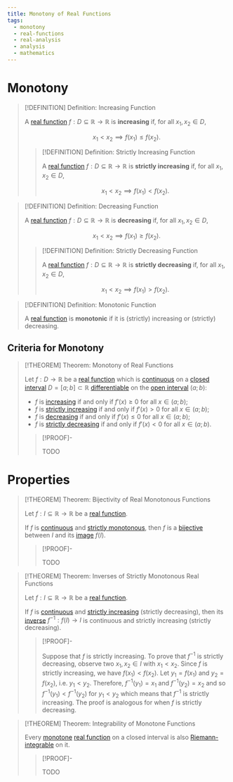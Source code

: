 ```yaml
---
title: Monotony of Real Functions
tags:
  - monotony
  - real-functions
  - real-analysis
  - analysis
  - mathematics
---
```


# Monotony

>[!DEFINITION] Definition: Increasing Function
>
>A [real function](Real%20Functions.md) $f: D \subseteq \mathbb{R} \to \mathbb{R}$ is **increasing** if, for all $x_1, x_2 \in D$,
>
>$$
>x_1 \lt x_2 \implies f(x_1) \le f(x_2).
>$$
>
>>[!DEFINITION] Definition: Strictly Increasing Function
>>
>>A [real function](Real%20Functions.md) $f: D \subseteq \mathbb{R} \to \mathbb{R}$ is **strictly increasing** if, for all $x_1, x_2 \in D$,
>>
>>$$
>>x_1 \lt x_2 \implies f(x_1) \lt f(x_2).
>>$$
>>
>

>[!DEFINITION] Definition: Decreasing Function
>
>A [real function](Real%20Functions.md) $f: D \subseteq \mathbb{R} \to \mathbb{R}$ is **decreasing** if, for all $x_1, x_2 \in D$,
>
>$$
>x_1 \lt x_2 \implies f(x_1) \ge f(x_2).
>$$
>
>>[!DEFINITION] Definition: Strictly Decreasing Function
>>
>>A [real function](Real%20Functions.md) $f: D \subseteq \mathbb{R} \to \mathbb{R}$ is **strictly decreasing** if, for all $x_1, x_2 \in D$,
>>
>>$$
>>x_1 \lt x_2 \implies f(x_1) \gt f(x_2).
>>$$
>>
>

>[!DEFINITION] Definition: Monotonic Function
>
>A [real function](Real%20Functions.md) is **monotonic** if it is (strictly) increasing or (strictly) decreasing.
>

## Criteria for Monotony

>[!THEOREM] Theorem: Monotony of Real Functions
>
>Let $f: D \to \mathbb{R}$ be a [real function](Real%20Functions.md) which is [continuous](Continuity.md) on a [closed interval](../../../../../Set%20Theory/Ordering/Intervals.md) $D = [a;b] \subset \mathbb{R}$ [differentiable](Differentiation/Derivatives.md) on the [open interval](../../../../../Set%20Theory/Ordering/Intervals.md) $(a;b)$:
>- $f$ is [increasing](Monotony.md) if and only if $f'(x) \ge 0$ for all $x \in (a;b)$;
>- $f$ is [strictly increasing](Monotony.md) if and only if $f'(x) \gt 0$ for all $x \in (a;b)$;
>- $f$ is [decreasing](Monotony.md) if and only if $f'(x) \le 0$ for all $x \in (a;b)$;
>- $f$ is [strictly decreasing](Monotony.md) if and only if $f'(x) \lt 0$ for all $x \in (a;b)$.
>
>>[!PROOF]-
>>
>>TODO
>>
>

# Properties

>[!THEOREM] Theorem: Bijectivity of Real Monotonous Functions
>
>Let $f: I \subseteq \mathbb{R} \to \mathbb{R}$ be a [real function](Real%20Functions.md).
>
>If $f$ is [continuous](Continuity.md) and [strictly monotonous](Monotony.md), then $f$ is a [bijective](../../Functions/Types%20of%20Functions/Bijection.md) between $I$ and its [image](../../Functions/Functions.md) $f(I)$.
>
>>[!PROOF]-
>>
>>TODO
>>
>

>[!THEOREM] Theorem: Inverses of Strictly Monotonous Real Functions
>
>Let $f: I \subseteq \mathbb{R} \to \mathbb{R}$ be a [real function](Real%20Functions.md).
>
>If $f$ is [continuous](../../../Topology/Continuity/index.md) and [strictly increasing](Monotony.md) (strictly decreasing), then its [inverse](../../Functions/Types%20of%20Functions/Injection.md) $f^{-1}: f(I) \to I$ is continuous and strictly increasing (strictly decreasing).
>
>>[!PROOF]-
>>
>>Suppose that $f$ is strictly increasing. To prove that $f^{-1}$ is strictly decreasing, observe two $x_1,x_2 \in I$ with $x_1 \lt x_2$. Since $f$ is strictly increasing, we have $f(x_1) \lt f(x_2)$. Let $y_1 = f(x_1)$ and $y_2 = f(x_2)$, i.e. $y_1 \lt y_2$. Therefore, $f^{-1}(y_1) = x_1$ and $f^{-1}(y_2) = x_2$ and so $f^{-1}(y_1) \lt f^{-1}(y_2)$ for $y_1 \lt y_2$ which means that $f^{-1}$ is strictly increasing. The proof is analogous for when $f$ is strictly decreasing.
>>
>>
>>
>

>[!THEOREM] Theorem: Integrability of Monotone Functions
>
>Every [monotone](Monotony.md) [real function](Real%20Functions.md) on a closed interval is also [Riemann-integrable](Integration/Definite%20Integrals.md) on it.
>
>>[!PROOF]-
>>
>>TODO
>>
>